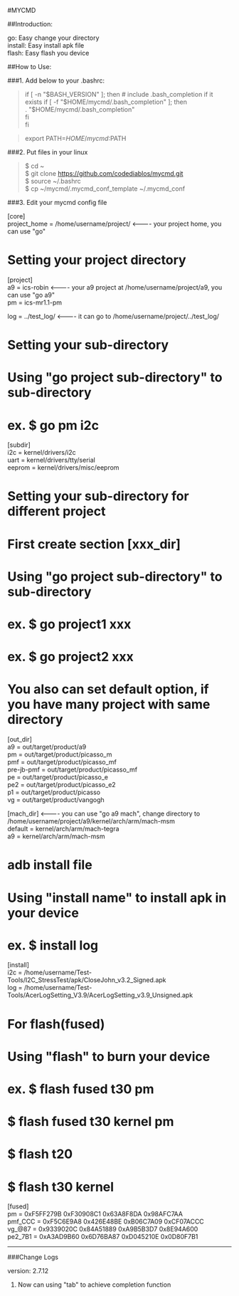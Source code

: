 #MYCMD

##Introduction:  

go: Easy change your directory  
install: Easy install apk file  
flash: Easy flash you device  

##How to Use:  

###1. Add below to your .bashrc:  

> if [ -n "$BASH_VERSION" ]; then  
>     # include .bash_completion if it exists  
>     if [ -f "$HOME/mycmd/.bash_completion" ]; then  
>         . "$HOME/mycmd/.bash_completion"  
>     fi  
> fi  

> export  PATH=$HOME/mycmd:$PATH  

###2. Put files in your linux  

> $ cd ~  
> $ git clone https://github.com/codediablos/mycmd.git  
> $ source ~/.bashrc  
> $ cp ~/mycmd/.mycmd_conf_template ~/.mycmd_conf  

###3. Edit your mycmd config file  

[core]  
project_home = /home/username/project/  <---- your project home, you can use "go"  

 # Setting your project directory  
[project]  
a9 = ics-robin  <---- your a9 project at /home/username/project/a9, you can use "go a9"  
pm = ics-mr1.1-pm  

log = ../test_log/ <---- it can go to /home/username/project/../test_log/

 # Setting your sub-directory  
 # Using "go project sub-directory" to sub-directory  
 # ex. $ go pm i2c  
[subdir]  
i2c = kernel/drivers/i2c  
uart = kernel/drivers/tty/serial  
eeprom = kernel/drivers/misc/eeprom  

 # Setting your sub-directory for different project  
 # First create section [xxx_dir]  
 # Using "go project sub-directory" to sub-directory  
 # ex. $ go project1 xxx  
 # ex. $ go project2 xxx  
 # You also can set default option, if you have many project with same directory  
[out_dir]  
a9 = out/target/product/a9  
pm = out/target/product/picasso_m  
pmf = out/target/product/picasso_mf  
pre-jb-pmf = out/target/product/picasso_mf  
pe = out/target/product/picasso_e  
pe2 = out/target/product/picasso_e2  
p1 = out/target/product/picasso  
vg = out/target/product/vangogh  

[mach_dir]  <---- you can use "go a9 mach", change directory to /home/username/project/a9/kernel/arch/arm/mach-msm  
default = kernel/arch/arm/mach-tegra  
a9 = kernel/arch/arm/mach-msm  

 # adb install file  
 # Using "install name" to install apk in your device  
 # ex. $ install log  
[install]  
i2c = /home/username/Test-Tools/I2C_StressTest/apk/CloseJohn_v3.2_Signed.apk  
log = /home/username/Test-Tools/AcerLogSetting_V3.9/AcerLogSetting_v3.9_Unsigned.apk  


 # For flash(fused)  
 # Using "flash" to burn your device  
 # ex. $ flash fused t30 pm
 #     $ flash fused t30 kernel pm
 #     $ flash t20
 #     $ flash t30 kernel
[fused]  
pm = 0xF5FF279B 0xF30908C1 0x63A8F8DA 0x98AFC7AA  
pmf_CCC = 0xF5C6E9A8 0x426E48BE 0xB06C7A09 0xCF07ACCC  
vg_@87 = 0x9339020C 0x84A51889 0xA9B5B3D7 0x8E94A600  
pe2_7B1 = 0xA3AD9B60 0x6D76BA87 0xD045210E 0x0D80F7B1  

--------------------------------------------------------

###Change Logs  

version: 2.7.12  
1. Now can using "tab" to achieve completion function  




